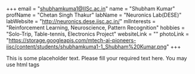 +++
email = "shubhamkuma1@IISc.ac.in"
name = "Shubham Kumar"
profName = "Chetan Singh Thakur"
labName = "Neuronics Lab(DESE)"
labWebsite = "http://neuronics.dese.iisc.ac.in/"
mlInterests = "Reinforcement Learning, Neuroscience, Pattern Recognition"
hobbies = "Solo-Trip, Table-tennis, Electronics Project"
websiteLink = ""
photoLink = "https://storage.googleapis.com/mtech-ai-pioneers-iisc/content/students/shubhamkuma1-1_Shubham%20Kumar.png"
+++

This is some placeholder text. Please fill your required text here. You may use html tags